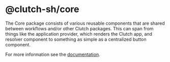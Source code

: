 # @clutch-sh/core

The Core package consists of various reusable components that are shared between workflows and/or other Clutch packages.
This can span from things like the application provider, which renders the Clutch app, and resolver component to something as simple as a centralized button component.

For more information see the [documentation](https://clutch.sh/docs/development/frontend/overview#clutch-shcore).